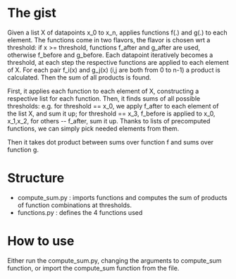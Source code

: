 #  The gist

Given a list X of datapoints x_0 to x_n, applies functions f(.) and g(.) to each element.
The functions come in two flavors, the flavor is chosen wrt a threshold: if x >= threshold, functions f_after and
g_after are used, otherwise f_before and g_before.
Each datapoint iteratively becomes a threshold, at each step the respective functions are applied to each element
of X.
For each pair f_i(x) and g_j(x) (i,j are both from 0 to n-1) a product is calculated. Then the sum of all products
is found.

First, it applies each function to each element of X, constructing a respective list for each function.
Then, it finds sums of all possible thresholds: e.g. for threshold == x_0, we apply f_after to each element of the
list X, and sum it up; for threshold == x_3, f_before is applied to x_0, x_1,x_2, for others -- f_after, sum it up.
Thanks to lists of precomputed functions, we can simply pick needed elements from them.

Then it takes dot product between sums over function f and sums over function g.

# Structure

- compute_sum.py : imports functions and computes the sum of products of function combinations at thresholds.
- functions.py : defines the 4 functions used

# How to use

Either run the compute_sum.py, changing the arguments to compute_sum function, or import the compute_sum function from the file.
